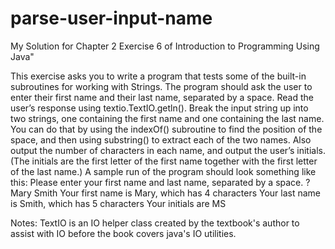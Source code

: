 # parse-user-input-name
My Solution for Chapter 2 Exercise 6 of Introduction to Programming Using Java"

This exercise asks you to write a program that tests some of the built-in subroutines for
working with Strings. The program should ask the user to enter their first name and their
last name, separated by a space. Read the user’s response using textio.TextIO.getln(). Break
the input string up into two strings, one containing the first name and one containing the
last name. You can do that by using the indexOf() subroutine to find the position of the
space, and then using substring() to extract each of the two names. Also output the
number of characters in each name, and output the user’s initials. (The initials are the
first letter of the first name together with the first letter of the last name.) A sample run
of the program should look something like this:
       Please enter your first name and last name, separated by a space.
       ? Mary Smith
       Your first name is Mary, which has 4 characters
       Your last name is Smith, which has 5 characters
       Your initials are MS
       
Notes:
TextIO is an IO helper class created by the textbook's author
to assist with IO before the book covers java's IO utilities.


